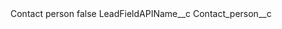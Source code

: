 <?xml version="1.0" encoding="UTF-8"?>
<CustomMetadata xmlns="http://soap.sforce.com/2006/04/metadata" xmlns:xsi="http://www.w3.org/2001/XMLSchema-instance" xmlns:xsd="http://www.w3.org/2001/XMLSchema">
    <label>Contact person</label>
    <protected>false</protected>
    <values>
        <field>LeadFieldAPIName__c</field>
        <value xsi:type="xsd:string">Contact_person__c</value>
    </values>
</CustomMetadata>
